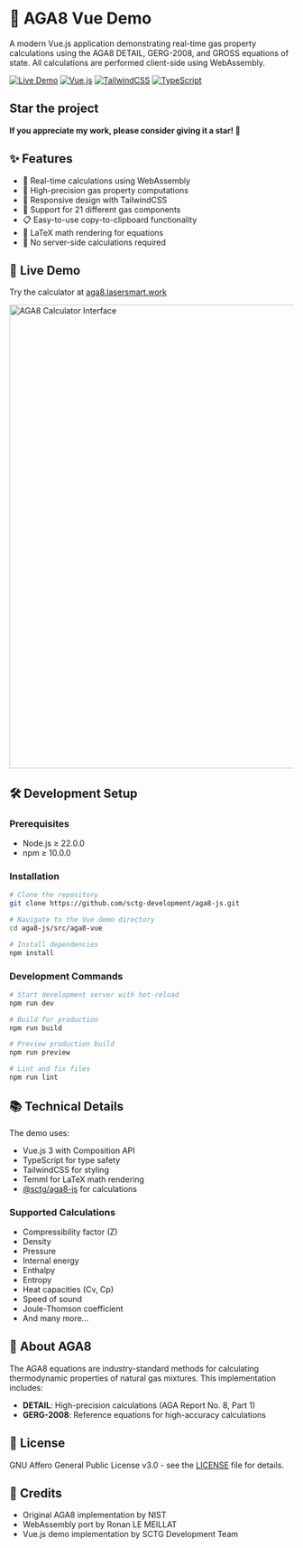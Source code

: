 # 🧮 AGA8 Vue Demo

A modern Vue.js application demonstrating real-time gas property calculations using the AGA8 DETAIL, GERG-2008, and GROSS equations of state. All calculations are performed client-side using WebAssembly.

[![Live Demo](https://img.shields.io/badge/demo-live-brightgreen.svg)](https://aga8.lasersmart.work/)
[![Vue.js](https://img.shields.io/badge/vue.js-v3.5-42b883.svg)](https://vuejs.org/)
[![TailwindCSS](https://img.shields.io/badge/tailwindcss-v4.0-38bdf8.svg)](https://tailwindcss.com/)
[![TypeScript](https://img.shields.io/badge/typescript-v5.7-3178c6.svg)](https://www.typescriptlang.org/)

## Star the project

**If you appreciate my work, please consider giving it a star! 🤩**

## ✨ Features

- 🚀 Real-time calculations using WebAssembly
- 🎯 High-precision gas property computations
- 📱 Responsive design with TailwindCSS
- 🧪 Support for 21 different gas components
- 📋 Easy-to-use copy-to-clipboard functionality
- 🔢 LaTeX math rendering for equations
- 💾 No server-side calculations required

## 🌟 Live Demo

Try the calculator at [aga8.lasersmart.work](https://aga8.lasersmart.work/)

[<img width="821" alt="AGA8 Calculator Interface" src="https://github.com/user-attachments/assets/148f537c-e6ca-43c7-8b41-c50f770c64e8" />](https://aga8.lasersmart.work/)

## 🛠️ Development Setup

### Prerequisites

- Node.js ≥ 22.0.0
- npm ≥ 10.0.0

### Installation

```bash
# Clone the repository
git clone https://github.com/sctg-development/aga8-js.git

# Navigate to the Vue demo directory
cd aga8-js/src/aga8-vue

# Install dependencies
npm install
```

### Development Commands

```bash
# Start development server with hot-reload
npm run dev

# Build for production
npm run build

# Preview production build
npm run preview

# Lint and fix files
npm run lint
```

## 📚 Technical Details

The demo uses:
- Vue.js 3 with Composition API
- TypeScript for type safety
- TailwindCSS for styling
- Temml for LaTeX math rendering
- [@sctg/aga8-js](https://www.npmjs.com/package/@sctg/aga8-js) for calculations

### Supported Calculations

- Compressibility factor (Z)
- Density
- Pressure
- Internal energy
- Enthalpy
- Entropy
- Heat capacities (Cv, Cp)
- Speed of sound
- Joule-Thomson coefficient
- And many more...

## 📖 About AGA8

The AGA8 equations are industry-standard methods for calculating thermodynamic properties of natural gas mixtures. This implementation includes:

- **DETAIL**: High-precision calculations (AGA Report No. 8, Part 1)
- **GERG-2008**: Reference equations for high-accuracy calculations

## 📄 License

GNU Affero General Public License v3.0 - see the [LICENSE](../../LICENSE.md) file for details.

## 🙏 Credits

- Original AGA8 implementation by NIST
- WebAssembly port by Ronan LE MEILLAT
- Vue.js demo implementation by SCTG Development Team
